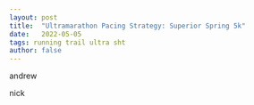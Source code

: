 ```yaml
---
layout: post
title:  "Ultramarathon Pacing Strategy: Superior Spring 5k"
date:   2022-05-05
tags: running trail ultra sht
author: false
---
```


andrew

nick
